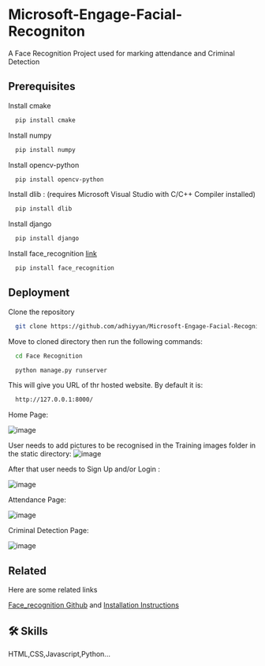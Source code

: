 
# Microsoft-Engage-Facial-Recogniton

A Face Recognition Project used for marking attendance and Criminal Detection



## Prerequisites

Install cmake
```bash
  pip install cmake
```
Install numpy
```bash
  pip install numpy
```
Install opencv-python
```bash
  pip install opencv-python
```
Install dlib : (requires Microsoft Visual Studio with C/C++ Compiler installed)
```bash
  pip install dlib
```
Install django
```bash
  pip install django
```
Install face_recognition [link](https://linktodocumentation)
```bash
  pip install face_recognition
```

## Deployment
Clone the repository 
```bash
  git clone https://github.com/adhiyyan/Microsoft-Engage-Facial-Recogniton.git
```
Move to cloned directory then run the following commands:
```bash
  cd Face Recognition
```
```bash
  python manage.py runserver
```
This will give you URL of thr hosted website. By default it is:
```bash
  http://127.0.0.1:8000/
```
Home Page:

![image](https://user-images.githubusercontent.com/78929487/170871252-4723ff5b-82ea-491c-807f-da15f9ca92bb.png)


User needs to add pictures to be recognised in the Training images folder in the static directory:
![image](https://user-images.githubusercontent.com/78929487/170872955-64655026-0412-4701-bc56-8886448be5c5.png)

After that user needs to Sign Up and/or Login :

![image](https://user-images.githubusercontent.com/78929487/170871289-031321e6-4978-4b6b-acb9-d9739122630b.png)

Attendance Page:

![image](https://user-images.githubusercontent.com/78929487/170871337-aacdb806-bc93-4957-89ea-7b47709a325f.png)

Criminal Detection Page:

![image](https://user-images.githubusercontent.com/78929487/170871446-d7e9b1a8-7095-41ba-ae9c-e0f04d6d5bbf.png)






## Related

Here are some related links

[Face_recognition Github](https://github.com/ageitgey/face_recognition)
and
[Installation Instructions](https://github.com/ageitgey/face_recognition/issues/175#issue-257710508)




## 🛠 Skills
HTML,CSS,Javascript,Python...

